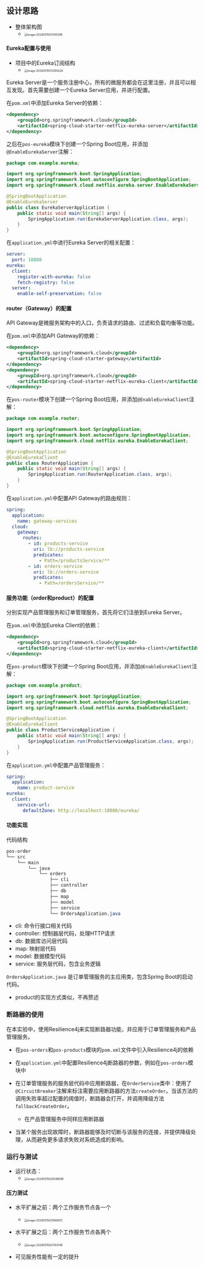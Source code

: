 ## 设计思路

- 整体架构图
  - <img src="https://thdlrt.oss-cn-beijing.aliyuncs.com/image-20240515013145298.png" alt="image-20240515013145298" style="zoom:50%;" />

#### Eureka配置与使用

- 项目中的Eureka订阅结构
  - <img src="https://thdlrt.oss-cn-beijing.aliyuncs.com/image-20240515013355428.png" alt="image-20240515013355428" style="zoom:50%;" />

Eureka Server是一个服务注册中心，所有的微服务都会在这里注册，并且可以相互发现。首先需要创建一个Eureka Server应用，并进行配置。

在`pom.xml`中添加Eureka Server的依赖：

```xml
<dependency>
    <groupId>org.springframework.cloud</groupId>
    <artifactId>spring-cloud-starter-netflix-eureka-server</artifactId>
</dependency>
```

之后在`pos-eureka`模块下创建一个Spring Boot应用，并添加`@EnableEurekaServer`注解：

```java
package com.example.eureka;

import org.springframework.boot.SpringApplication;
import org.springframework.boot.autoconfigure.SpringBootApplication;
import org.springframework.cloud.netflix.eureka.server.EnableEurekaServer;

@SpringBootApplication
@EnableEurekaServer
public class EurekaServerApplication {
    public static void main(String[] args) {
        SpringApplication.run(EurekaServerApplication.class, args);
    }
}
```

在`application.yml`中进行Eureka Server的相关配置：

```yml
server:
  port: 18080
eureka:
  client:
    register-with-eureka: false
    fetch-registry: false
  server:
    enable-self-preservation: false

```

#### router（Gateway）的配置

API Gateway是微服务架构中的入口，负责请求的路由、过滤和负载均衡等功能。

在`pom.xml`中添加API Gateway的依赖：

```xml
<dependency>
    <groupId>org.springframework.cloud</groupId>
    <artifactId>spring-cloud-starter-gateway</artifactId>
</dependency>
<dependency>
    <groupId>org.springframework.cloud</groupId>
    <artifactId>spring-cloud-starter-netflix-eureka-client</artifactId>
</dependency>
```

在`pos-router`模块下创建一个Spring Boot应用，并添加`@EnableEurekaClient`注解：

```java
package com.example.router;

import org.springframework.boot.SpringApplication;
import org.springframework.boot.autoconfigure.SpringBootApplication;
import org.springframework.cloud.netflix.eureka.EnableEurekaClient;

@SpringBootApplication
@EnableEurekaClient
public class RouterApplication {
    public static void main(String[] args) {
        SpringApplication.run(RouterApplication.class, args);
    }
}
```

在`application.yml`中配置API Gateway的路由规则：

```yml
spring:
  application:
    name: gateway-services
  cloud:
    gateway:
      routes:
        - id: products-service
          uri: lb://products-service
          predicates:
            - Path=/productsService/**
        - id: orders-service
          uri: lb://orders-service
          predicates:
            - Path=/ordersService/**

```

#### 服务功能（order和product）的配置

分别实现产品管理服务和订单管理服务，首先将它们注册到Eureka Server。

在`pom.xml`中添加Eureka Client的依赖：

```xml
<dependency>
    <groupId>org.springframework.cloud</groupId>
    <artifactId>spring-cloud-starter-netflix-eureka-client</artifactId>
</dependency>
```

在`pos-product`模块下创建一个Spring Boot应用，并添加`@EnableEurekaClient`注解：

```java
package com.example.product;

import org.springframework.boot.SpringApplication;
import org.springframework.boot.autoconfigure.SpringBootApplication;
import org.springframework.cloud.netflix.eureka.EnableEurekaClient;

@SpringBootApplication
@EnableEurekaClient
public class ProductServiceApplication {
    public static void main(String[] args) {
        SpringApplication.run(ProductServiceApplication.class, args);
    }
}
```

在`application.yml`中配置产品管理服务：

```yml
spring:
  application:
    name: product-service
eureka:
  client:
    service-url:
      defaultZone: http://localhost:18080/eureka/
```

#### 功能实现

代码结构

```css
pos-order
└── src
    └── main
        └── java
            └── orders
                ├── cli
                ├── controller
                ├── db
                ├── map
                ├── model
                ├── service
                └── OrdersApplication.java

```

- cli: 命令行接口相关代码
- controller: 控制器层代码，处理HTTP请求
- db: 数据库访问层代码
- map: 映射层代码
- model: 数据模型代码
- service: 服务层代码，包含业务逻辑

`OrdersApplication.java` 是订单管理服务的主应用类，包含Spring Boot的启动代码。

- product的实现方式类似，不再赘述

### 断路器的使用

在本实验中，使用Resilience4j来实现断路器功能，并应用于订单管理服务和产品管理服务。

- 在`pos-orders`和`pos-products`模块的`pom.xml`文件中引入Resilience4j的依赖

- 在`application.yml`中配置Resilience4j断路器的参数，例如在`pos-orders`模块中
- 在订单管理服务的服务层代码中应用断路器，在`OrderService`类中：使用了`@CircuitBreaker`注解来标注需要应用断路器的方法`createOrder`。当该方法的调用失败率超过配置的阈值时，断路器会打开，并调用降级方法`fallbackCreateOrder`。
  - 在产品管理服务中同样应用断路器
- 当某个服务出现故障时，断路器能够及时切断与该服务的连接，并提供降级处理，从而避免更多请求失败对系统造成的影响。

### 运行与测试

- 运行状态：
  - <img src="https://thdlrt.oss-cn-beijing.aliyuncs.com/image-20240515020046556.png" alt="image-20240515020046556" style="zoom:50%;" />

#### 压力测试

- 水平扩展之前：两个工作服务节点各一个
  - <img src="https://thdlrt.oss-cn-beijing.aliyuncs.com/image-20240515021649012.png" alt="image-20240515021649012" style="zoom: 50%;" />

- 水平扩展之后：两个工作服务节点各两个
  - <img src="https://thdlrt.oss-cn-beijing.aliyuncs.com/image-20240515021744746.png" alt="image-20240515021744746" style="zoom:50%;" />

- 可见服务性能有一定的提升